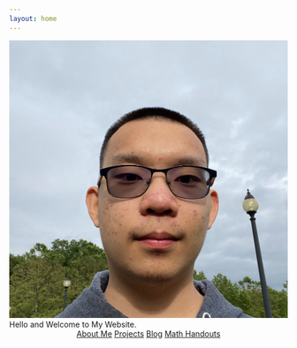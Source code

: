 ```yaml
---
layout: home
---
```

<link rel="stylesheet" href="styles.css"/>

<div style="text-align:center"><img alt="Main Picture" src="/images/ImageOfMe.jpg" class="rounded"/></div>
<div class="welcome-text"> Hello and Welcome to My Website.</div>

<div style="text-align: center; margin-bottom: 200px;"><a href="/about" class="button-dark">About Me</a>
<a href="/projects" class="button-dark">Projects</a>
<a href="/my-blog" class="button-dark">Blog</a>
<a href="https://github.com/itangdav/my-blog/tree/master/assets" class="button-dark">Math Handouts</a></div>
